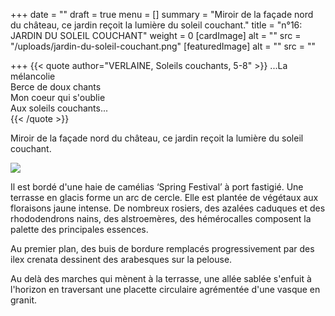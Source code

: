 +++
date = ""
draft = true
menu = []
summary = "Miroir de la façade nord du château, ce jardin reçoit la lumière du soleil couchant."
title = "n°16: JARDIN DU SOLEIL COUCHANT"
weight = 0
[cardImage]
alt = ""
src = "/uploads/jardin-du-soleil-couchant.png"
[featuredImage]
alt = ""
src = ""

+++
{{< quote author="VERLAINE, Soleils couchants, 5-8"  >}} ...La mélancolie<br/> Berce de doux chants<br/> Mon coeur qui s'oublie<br/> Aux soleils couchants...<br/> {{< /quote >}}

Miroir de la façade nord du château, ce jardin reçoit la lumière du soleil couchant.

![](/uploads/au-soleil-couchant-les-alstromeres-jaunes-en-fleurs.png)

Il est bordé d'une haie de camélias ‘Spring Festival’ à port fastigié. Une terrasse en glacis forme un arc de cercle. Elle est plantée de végétaux aux floraisons jaune intense. De nombreux rosiers, des azalées caduques et des rhododendrons nains, des alstroemères, des hémérocalles composent la palette des principales essences.

Au premier plan, des buis de bordure remplacés progressivement par des ilex crenata dessinent des arabesques sur la pelouse.

Au delà des marches qui mènent à la terrasse, une allée sablée s'enfuit à l'horizon en traversant une placette circulaire agrémentée d'une vasque en granit.